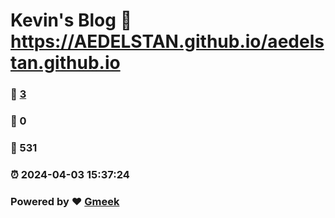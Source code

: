 # Kevin's Blog :link: https://AEDELSTAN.github.io/aedelstan.github.io 
### :page_facing_up: [3](https://AEDELSTAN.github.io/aedelstan.github.io/tag.html) 
### :speech_balloon: 0 
### :hibiscus: 531 
### :alarm_clock: 2024-04-03 15:37:24 
### Powered by :heart: [Gmeek](https://github.com/Meekdai/Gmeek)
